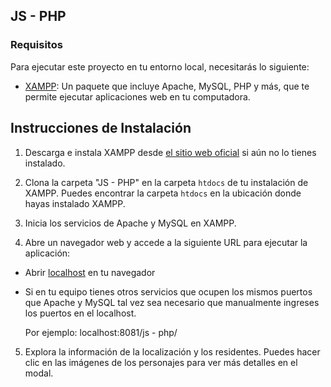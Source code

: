 ## JS - PHP

### Requisitos

Para ejecutar este proyecto en tu entorno local, necesitarás lo siguiente:

- [XAMPP](https://www.apachefriends.org/index.html): Un paquete que incluye Apache, MySQL, PHP y más, que te permite ejecutar aplicaciones web en tu computadora.

## Instrucciones de Instalación

1. Descarga e instala XAMPP desde [el sitio web oficial](https://www.apachefriends.org/index.html) si aún no lo tienes instalado.

2. Clona la carpeta "JS - PHP" en la carpeta `htdocs` de tu instalación de XAMPP. Puedes encontrar la carpeta `htdocs` en la ubicación donde hayas instalado XAMPP.

3. Inicia los servicios de Apache y MySQL en XAMPP.

4. Abre un navegador web y accede a la siguiente URL para ejecutar la aplicación:
  - Abrir [localhost](http://localhost/js%20-%20php) en tu navegador
  - Si en tu equipo tienes otros servicios que ocupen los mismos puertos que Apache y MySQL tal vez sea necesario que manualmente ingreses los puertos en el localhost.

    Por ejemplo: localhost:8081/js - php/
5. Explora la información de la localización y los residentes. Puedes hacer clic en las imágenes de los personajes para ver más detalles en el modal.
